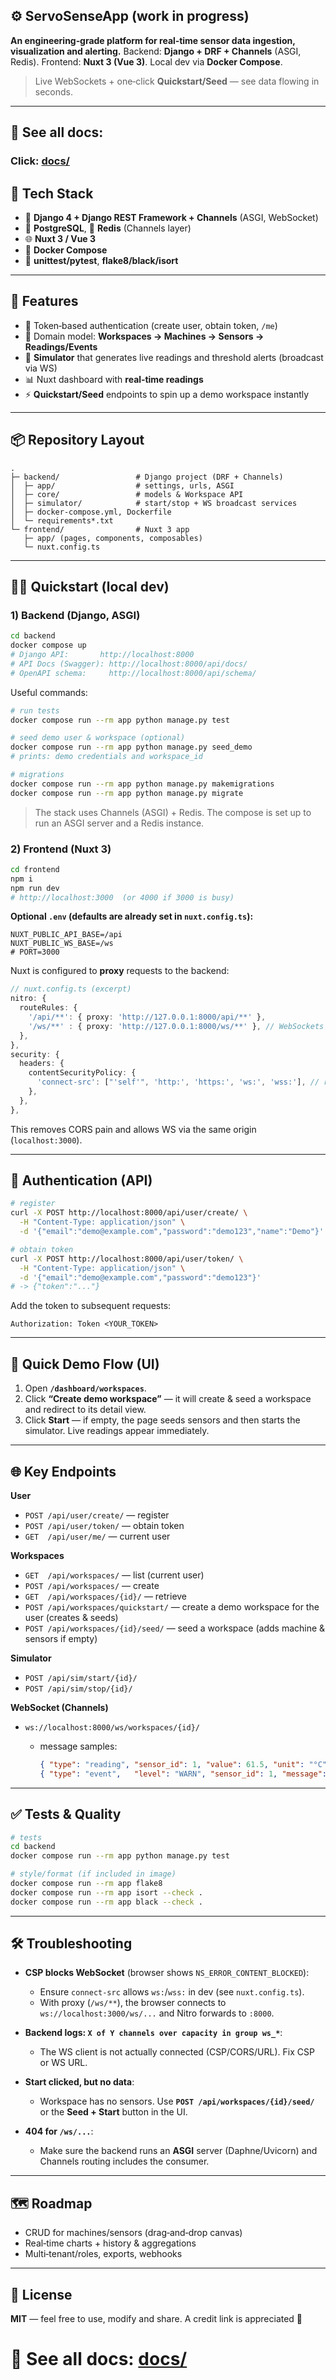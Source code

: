 ## ⚙️ ServoSenseApp (work in progress)

**An engineering‑grade platform for real‑time sensor data ingestion, visualization and alerting.**
Backend: **Django + DRF + Channels** (ASGI, Redis). Frontend: **Nuxt 3 (Vue 3)**. Local dev via **Docker Compose**.

> Live WebSockets + one‑click **Quickstart/Seed** — see data flowing in seconds.

---

## 📁 See all docs:

### Click: [docs/](docs/)

## 🧱 Tech Stack

* 🐍 **Django 4 + Django REST Framework + Channels** (ASGI, WebSocket)
* 🐘 **PostgreSQL**, 🧰 **Redis** (Channels layer)
* 🌐 **Nuxt 3 / Vue 3**
* 🐳 **Docker Compose**
* 🧪 **unittest/pytest**, **flake8/black/isort**

---

## 🚀 Features

* 🔐 Token‑based authentication (create user, obtain token, `/me`)
* 🧩 Domain model: **Workspaces → Machines → Sensors → Readings/Events**
* 🧪 **Simulator** that generates live readings and threshold alerts (broadcast via WS)
* 📊 Nuxt dashboard with **real‑time readings**
* ⚡ **Quickstart/Seed** endpoints to spin up a demo workspace instantly

---

## 📦 Repository Layout

```
.
├─ backend/                 # Django project (DRF + Channels)
│  ├─ app/                  # settings, urls, ASGI
│  ├─ core/                 # models & Workspace API
│  ├─ simulator/            # start/stop + WS broadcast services
│  ├─ docker-compose.yml, Dockerfile
│  └─ requirements*.txt
└─ frontend/                # Nuxt 3 app
   ├─ app/ (pages, components, composables)
   └─ nuxt.config.ts
```

---

## 🧑‍🍳 Quickstart (local dev)

### 1) Backend (Django, ASGI)

```bash
cd backend
docker compose up
# Django API:       http://localhost:8000
# API Docs (Swagger): http://localhost:8000/api/docs/
# OpenAPI schema:     http://localhost:8000/api/schema/
```

Useful commands:

```bash
# run tests
docker compose run --rm app python manage.py test

# seed demo user & workspace (optional)
docker compose run --rm app python manage.py seed_demo
# prints: demo credentials and workspace_id

# migrations
docker compose run --rm app python manage.py makemigrations
docker compose run --rm app python manage.py migrate
```

> The stack uses Channels (ASGI) + Redis. The compose is set up to run an ASGI server and a Redis instance.

### 2) Frontend (Nuxt 3)

```bash
cd frontend
npm i
npm run dev
# http://localhost:3000  (or 4000 if 3000 is busy)
```

**Optional `.env` (defaults are already set in `nuxt.config.ts`):**

```env
NUXT_PUBLIC_API_BASE=/api
NUXT_PUBLIC_WS_BASE=/ws
# PORT=3000
```

Nuxt is configured to **proxy** requests to the backend:

```ts
// nuxt.config.ts (excerpt)
nitro: {
  routeRules: {
    '/api/**': { proxy: 'http://127.0.0.1:8000/api/**' },
    '/ws/**' : { proxy: 'http://127.0.0.1:8000/ws/**' }, // WebSockets proxy
  },
},
security: {
  headers: {
    contentSecurityPolicy: {
      'connect-src': ["'self'", 'http:', 'https:', 'ws:', 'wss:'], // relaxed for dev
    },
  },
},
```

This removes CORS pain and allows WS via the same origin (`localhost:3000`).

---

## 🔑 Authentication (API)

```bash
# register
curl -X POST http://localhost:8000/api/user/create/ \
  -H "Content-Type: application/json" \
  -d '{"email":"demo@example.com","password":"demo123","name":"Demo"}'

# obtain token
curl -X POST http://localhost:8000/api/user/token/ \
  -H "Content-Type: application/json" \
  -d '{"email":"demo@example.com","password":"demo123"}'
# -> {"token":"..."}
```

Add the token to subsequent requests:

```
Authorization: Token <YOUR_TOKEN>
```

---

## 🧪 Quick Demo Flow (UI)

1. Open **`/dashboard/workspaces`**.
2. Click **“Create demo workspace”** — it will create & seed a workspace and redirect to its detail view.
3. Click **Start** — if empty, the page seeds sensors and then starts the simulator. Live readings appear immediately.

---

## 🌐 Key Endpoints

**User**

* `POST /api/user/create/` — register
* `POST /api/user/token/` — obtain token
* `GET  /api/user/me/` — current user

**Workspaces**

* `GET  /api/workspaces/` — list (current user)
* `POST /api/workspaces/` — create
* `GET  /api/workspaces/{id}/` — retrieve
* `POST /api/workspaces/quickstart/` — create a demo workspace for the user (creates & seeds)
* `POST /api/workspaces/{id}/seed/` — seed a workspace (adds machine & sensors if empty)

**Simulator**

* `POST /api/sim/start/{id}/`
* `POST /api/sim/stop/{id}/`

**WebSocket (Channels)**

* `ws://localhost:8000/ws/workspaces/{id}/`

  * message samples:

    ```json
    { "type": "reading", "sensor_id": 1, "value": 61.5, "unit": "°C" }
    { "type": "event",   "level": "WARN", "sensor_id": 1, "message": "temperature alert" }
    ```

---

## ✅ Tests & Quality

```bash
# tests
cd backend
docker compose run --rm app python manage.py test

# style/format (if included in image)
docker compose run --rm app flake8
docker compose run --rm app isort --check .
docker compose run --rm app black --check .
```

---

## 🛠️ Troubleshooting

* **CSP blocks WebSocket** (browser shows `NS_ERROR_CONTENT_BLOCKED`):

  * Ensure `connect-src` allows `ws:`/`wss:` in dev (see `nuxt.config.ts`).
  * With proxy (`/ws/**`), the browser connects to `ws://localhost:3000/ws/...` and Nitro forwards to `:8000`.
* **Backend logs: `X of Y channels over capacity in group ws_*`**:

  * The WS client is not actually connected (CSP/CORS/URL). Fix CSP or WS URL.
* **Start clicked, but no data**:

  * Workspace has no sensors. Use **`POST /api/workspaces/{id}/seed/`** or the **Seed + Start** button in the UI.
* **404 for `/ws/...`**:

  * Make sure the backend runs an **ASGI** server (Daphne/Uvicorn) and Channels routing includes the consumer.

---

## 🗺️ Roadmap

* CRUD for machines/sensors (drag‑and‑drop canvas)
* Real‑time charts + history & aggregations
* Multi‑tenant/roles, exports, webhooks

---

## 📜 License

**MIT** — feel free to use, modify and share. A credit link is appreciated 🙌

# 📁 See all docs: [docs/](docs/)
